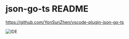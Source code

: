 # json-go-ts README

https://github.com/YonSunZhen/vscode-plugin-json-go-ts


![IDE](https://itc.desaysv.com/dfs/wxapp-assets/other/hello.gif)

